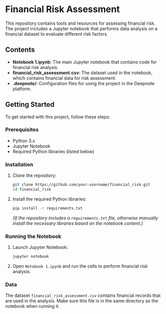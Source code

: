 # Financial Risk Assessment

This repository contains tools and resources for assessing financial risk. The project includes a Jupyter notebook that performs data analysis on a financial dataset to evaluate different risk factors.

## Contents

- **Notebook 1.ipynb**: The main Jupyter notebook that contains code for financial risk analysis.
- **financial_risk_assessment.csv**: The dataset used in the notebook, which contains financial data for risk assessment.
- **.deepnote/**: Configuration files for using the project in the Deepnote platform.

## Getting Started

To get started with this project, follow these steps:

### Prerequisites

- Python 3.x
- Jupyter Notebook
- Required Python libraries (listed below)

### Installation

1. Clone the repository:

   ```bash
   git clone https://github.com/your-username/financial_risk.git
   cd financial_risk
   ```

2. Install the required Python libraries:

   ```bash
   pip install -r requirements.txt
   ```

   *(If the repository includes a `requirements.txt` file, otherwise manually install the necessary libraries based on the notebook content.)*

### Running the Notebook

1. Launch Jupyter Notebook:

   ```bash
   jupyter notebook
   ```

2. Open `Notebook 1.ipynb` and run the cells to perform financial risk analysis.

### Data

The dataset `financial_risk_assessment.csv` contains financial records that are used in the analysis. Make sure this file is in the same directory as the notebook when running it.

